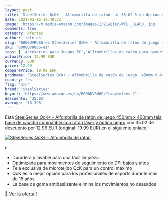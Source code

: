 ```yaml
---
layout: post
title: 'SteelSeries QcK+ - Alfombrilla de ratón  al 35.02 % de descuento'
date: 2021-03-16 19:40:32
image: 'https://m.media-amazon.com/images/I/21wQjer-WTL._SL400_.jpg'
comments: true
category: ofertas
author: 'tole.es'
slug: 'B000UVRU6G-es SteelSeries QcK+ - Alfombrilla de ratón de juego 450mm x...'
sku: 'B000UVRU6G-es'
tags: [ 'Accesorios para Juegos PC','Alfrombrillas de ratón para gamers para PC','Juegos y Accesorios para PC','Videojuegos','ratón','steelseries', ]
actualPrice: 12.99 EUR
currency: EUR
price: 12.99
comparePrice: 19.99 EUR
prodname: 'SteelSeries QcK+ - Alfombrilla de ratón de juego  450mm x 400mm  tela  base de caucho  compatible con ratón láser y óptico  negro'
country: 'es'
flag: '🇪🇸'
brand: 'SteelSeries'
buyurl: 'https://www.amazon.es/dp/B000UVRU6G/?tag=tolees-21'
descuento: '35.02'
average: '16.396'
---
```


Está [SteelSeries QcK+ - Alfombrilla de ratón de juego  450mm x 400mm  tela  base de caucho  compatible con ratón láser y óptico  negro](https://www.amazon.es/dp/B000UVRU6G/?tag=tolees-21) con 35.02 de descuento por 12.99 EUR (original: 19.99 EUR) en el siguiente enlace!

[![SteelSeries QcK+ - Alfombrilla de ratón ](https://m.media-amazon.com/images/I/21wQjer-WTL._SL400_.jpg)](https://www.amazon.es/dp/B000UVRU6G/?tag=tolees-21)

ℹ️:

- Duradera y lavable para una fácil limpieza
- Optimizada para movimientos de seguimiento de DPI bajos y altos
- Tela exclusiva de microtejido QcK para un control máximo
- QcK es la mejor opción para los profesionales de esports durante más de 15 años
- La base de goma antideslizante elimina los movimientos no deseados

[🛒 Ver la oferta!!](https://www.amazon.es/dp/B000UVRU6G/?tag=tolees-21)
